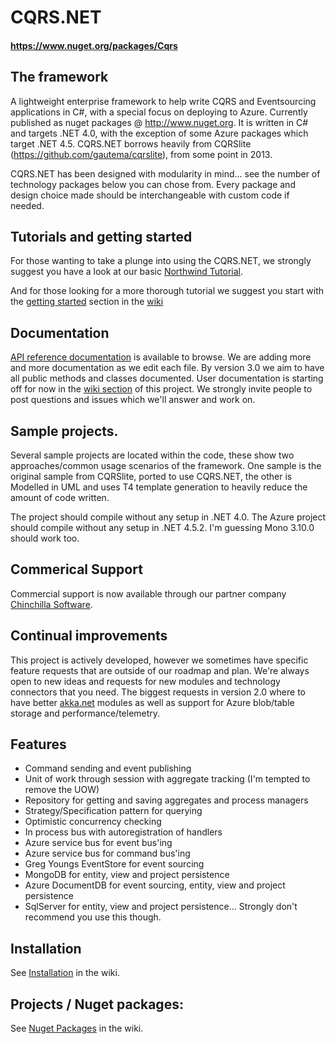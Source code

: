 # CQRS.NET
#### https://www.nuget.org/packages/Cqrs

## The framework
A lightweight enterprise framework to help write CQRS and Eventsourcing applications in C#, with a special focus on deploying to Azure. Currently published as nuget packages @ http://www.nuget.org. It is written in C# and targets .NET 4.0, with the exception of some Azure packages which target .NET 4.5. CQRS.NET borrows heavily from CQRSlite (https://github.com/gautema/cqrslite), from some point in 2013.

CQRS.NET has been designed with modularity in mind... see the number of technology packages below you can chose from. Every package and design choice made should be interchangeable with custom code if needed.

## Tutorials and getting started
For those wanting to take a plunge into using the CQRS.NET, we strongly suggest you have a look at our basic [Northwind Tutorial](https://github.com/Chinchilla-Software-Com/CQRS/wiki/Tutorial-0:-Quick-Northwind-sample.).

And for those looking for a more thorough tutorial we suggest you start with the [getting started](https://github.com/Chinchilla-Software-Com/CQRS/wiki/Getting-Started) section in the [wiki](https://github.com/Chinchilla-Software-Com/CQRS/wiki)

## Documentation
[API reference documentation](https://chinchilla-software-com.github.io/CQRS/wiki/docs/html/annotated.html) is available to browse. We are adding more and more documentation as we edit each file. By version 3.0 we aim to have all public methods and classes documented.
User documentation is starting off for now in the [wiki section](https://github.com/Chinchilla-Software-Com/CQRS/wiki) of this project. We strongly invite people to post questions and issues which we'll answer and work on.

## Sample projects.
Several sample projects are located within the code, these show two approaches/common usage scenarios of the framework. One sample is the original sample from CQRSlite, ported to use CQRS.NET, the other is Modelled in UML and uses T4 template generation to heavily reduce the amount of code written.

The project should compile without any setup in .NET 4.0. The Azure project should compile without any setup in .NET 4.5.2. I'm guessing Mono 3.10.0 should work too.

## Commerical Support
Commercial support is now available through our partner company [Chinchilla Software](http://www.chinchillasoftware.com).

## Continual improvements
This project is actively developed, however we sometimes have specific feature requests that are outside of our roadmap and plan. We're always open to new ideas and requests for new modules and technology connectors that you need. The biggest requests in version 2.0 where to have better [akka.net](http://getakka.net) modules as well as support for Azure blob/table storage and performance/telemetry.

## Features
* Command sending and event publishing
* Unit of work through session with aggregate tracking (I'm tempted to remove the UOW)
* Repository for getting and saving aggregates and process managers
* Strategy/Specification pattern for querying
* Optimistic concurrency checking
* In process bus with autoregistration of handlers
* Azure service bus for event bus'ing
* Azure service bus for command bus'ing
* Greg Youngs EventStore for event sourcing
* MongoDB for entity, view and project persistence
* Azure DocumentDB for event sourcing, entity, view and project persistence
* SqlServer for entity, view and project persistence... Strongly don't recommend you use this though.

## Installation
See [Installation](https://github.com/Chinchilla-Software-Com/CQRS/wiki/Installation) in the wiki.


## Projects / Nuget packages:

See [Nuget Packages](https://github.com/Chinchilla-Software-Com/CQRS/wiki/Nuget-Packages) in the wiki.
